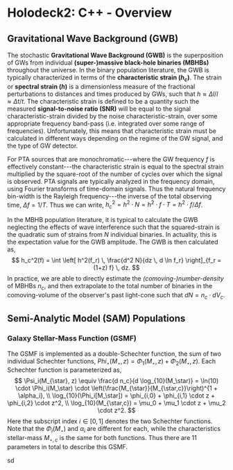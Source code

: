 # Holodeck2: C++ - Overview

## Gravitational Wave Background (GWB)

The stochastic **Gravitational Wave Background (GWB)** is the superposition of GWs from individual **(super-)massive black-hole binaries (MBHBs)** throughout the universe.  In the binary population literature, the GWB is typically characterized in terms of the **characteristic strain ($h_c$)**.  The strain or **spectral strain ($h$)** is a dimensionless measure of the fractional perturbations to distances and times produced by GWs, such that $h \approx \Delta l / l \approx \Delta t / t$.  The characteristic strain is defined to be a quantity such the measured **signal-to-noise ratio (SNR)** will be equal to the signal characteristic-strain divided by the noise characteristic-strain, over some appropriate frequency band-pass (i.e. integrated over some range of frequencies).  Unfortunately, this means that characteristic strain must be calculated in different ways depending on the regime of the GW signal, and the type of GW detector.

For PTA sources that are monochromatic---where the GW frequency $f$ is effectively constant---the characteristic strain is equal to the spectral strain multiplied by the square-root of the number of cycles over which the signal is observed.  PTA signals are typically analyzed in the frequency domain, using Fourier transforms of time-domain signals.  Thus the natural frequency bin-width is the Rayleigh frequency---the inverse of the total observing time, $\Delta f = 1/T$.  Thus we can write, $h_c^2 = h^2 \cdot N = h^2 \cdot f \cdot T = h^2 \cdot f / \Delta f$.

In the MBHB population literature, it is typical to calculate the GWB neglecting the effects of wave interference such that the squared-strain is the quadratic sum of strains from $N$ individual binaries.  In actuality, this is the expectation value for the GWB amplitude.  The GWB is then calculated as,
$$
h_c^2(f) = \int \left[ h^2(f_r) \, \frac{d^2 N}{dz \, d \ln f_r} \right]_{f_r = (1+z) f} \, dz.
$$
In practice, we are able to directly estimate the *(comoving-)number-density* of MBHBs $n_c$, and then extrapolate to the total number of binaries in the comoving-volume of the observer's past light-cone such that $dN = n_c \cdot dV_c$.  

## Semi-Analytic Model (SAM) Populations

### Galaxy Stellar-Mass Function (GSMF)

The GSMF is implemented as a double-Schechter function, the sum of two individual Schechter functions, $Phi_\star(M_\star, z) = \Phi_1(M_\star, z) + \Phi_2(M_\star, z)$.  Each Schechter function is parameterized as,
$$
\Psi_i(M_{\star}, z) \equiv \frac{d n_c}{d \log_{10}(M_\star)} = \ln(10) \cdot \Phi_i(M_\star) \cdot \left(\frac{M_{\star}}{M_{\star,c}}\right)^{1 + \alpha_i}, \\
\log_{10}(\Phi_i[M_\star]) = \phi_{i,0} + \phi_{i,1} \cdot z + \phi_{i,2} \cdot z^2, \\
\log_{10}(M_{\star,c}) = \mu_0 + \mu_1 \cdot z + \mu_2 \cdot z^2.
$$
Here the subscript index $i \in [0, 1]$ denotes the two Schechter functions.  Note that the $\Phi_i(M_\star)$ and $\alpha_i$ are different for each, while the characteristics stellar-mass $M_{\star,c}$ is the same for both functions.  Thus there are 11 parameters in total to describe this GSMF.

sd